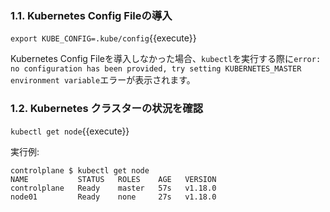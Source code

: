 
### 1.1. Kubernetes Config Fileの導入
`export KUBE_CONFIG=.kube/config`{{execute}}

Kubernetes Config Fileを導入しなかった場合、`kubectl`を実行する際に`error: no configuration has been provided, try setting KUBERNETES_MASTER environment variable`エラーが表示されます。

### 1.2. Kubernetes クラスターの状況を確認
`kubectl get node`{{execute}}

実行例:
```
controlplane $ kubectl get node
NAME           STATUS   ROLES    AGE   VERSION
controlplane   Ready    master   57s   v1.18.0
node01         Ready    none     27s   v1.18.0
```